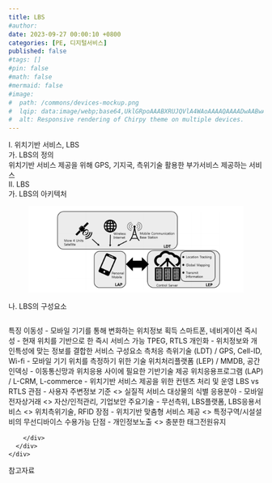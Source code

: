 ```yaml
---
title: LBS
#author: 
date: 2023-09-27 00:00:10 +0800
categories: [PE, 디지털서비스]
published: false
#tags: []
#pin: false
#math: false
#mermaid: false
#image:
#  path: /commons/devices-mockup.png
#  lqip: data:image/webp;base64,UklGRpoAAABXRUJQVlA4WAoAAAAQAAAADwAABwAAQUxQSDIAAAARL0AmbZurmr57yyIiqE8oiG0bejIYEQTgqiDA9vqnsUSI6H+oAERp2HZ65qP/VIAWAFZQOCBCAAAA8AEAnQEqEAAIAAVAfCWkAALp8sF8rgRgAP7o9FDvMCkMde9PK7euH5M1m6VWoDXf2FkP3BqV0ZYbO6NA/VFIAAAA
#  alt: Responsive rendering of Chirpy theme on multiple devices.
---
```


<div class="post-wrap">
  <div class="para">
    <div class="para-title">
      I. 위치기반 서비스, LBS
    </div>
    <div class="para-cntnt">
      <div class="para">
        <div class="para-title">
          가. LBS의 정의
        </div>
        <div class="para-cntnt">
            위치기반 서비스 제공을 위해 GPS, 기지국, 측위기술 활용한 부가서비스 제공하는 서비스
        </div>
      </div>
    </div>
  </div>
  
  <div class="para">
    <div class="para-title">
      II. LBS
    </div>
    <div class="para-cntnt">
      <div class="para">
        <div class="para-title">
          가. LBS의 아키텍처
        </div>
        <div class="para-cntnt">
          <figure class="post-figure">
            <img src="/assets/img/posts/LBS.png" alt="LBS">
<!--            <figcaption>Source: Unveiling the Metaverse: Exploring Emerging Trends, Multifaceted Perspectives, and Future Challenges</figcaption>-->
          </figure>
        </div>
      </div>
      <div class="para">
        <div class="para-title">
          나. LBS의 구성요소
        </div>
        <div class="para-cntnt">
          <table class="post-table">
          </table>
          특징
  이동성 - 모바일 기기를 통해 변화하는 위치정보 획득 스마트폰, 네비게이션
  즉시성 - 현재 위치를 기반으로 한 즉시 서비스 가능 TPEG, RTLS
  개인화 - 위치정보와 개인특성에 맞는 정보를 결합한 서비스
구성요소 측처응
  측위기술 (LDT) / GPS, Cell-ID, Wi-fi - 모바일 기기 위치를 측정하기 위한 기술 
  위치처리플랫폼 (LEP) / MMDB, 공간인덱싱 - 이동통신망과 위치응용 사이에 필요한 기반기술 제공 
  위치응용프로그램 (LAP) / L-CRM, L-commerce - 위치기반 서비스 제공을 위한 컨텐츠 처리 및 운영
LBS vs RTLS
  관점 - 사용자 주변정보 기준 &lt;&gt; 실질적 서비스 대상물의 식별
  응용분야 - 모바일 전자상거래 &lt;&gt; 자산/인적관리, 기업보안
  주요기술 - 무선측위, LBS플랫폼, LBS응용서비스 &lt;&gt; 위치측위기술, RFID
  장점 - 위치기반 맞춤형 서비스 제공 &lt;&gt; 특정구역/시설설비의 무선디바이스 수용가능
  단점 - 개인정보노출 &lt;&gt; 충분한 태그전원유지

        </div>
      </div>
    </div>
  </div>

  <div class="refr-wrap">
    <div class="refr-title">
        참고자료
    </div>
    <ol class="refr-list">
    <!--    <li>(나현식, 최대선) <a target="_blank" href="https://scienceon.kisti.re.kr/commons/util/originalView.do?cn=JAKO202225948430499&oCn=JAKO202225948430499&dbt=JAKO&journal=NJOU00291864">메타버스 보안 위협 요소 및 대응 방안 검토</a></li>-->
    <!--    <li>(M. Uddin, S. Manickam, H. Ullah, M. Obaidat and A. Dandoush) <a target="_blank" href="https://ieeexplore.ieee.org/abstract/document/10138386">Unveiling the Metaverse: Exploring Emerging Trends, Multifaceted Perspectives, and Future Challenges</a></li>-->
    </ol>
  </div>
</div>
